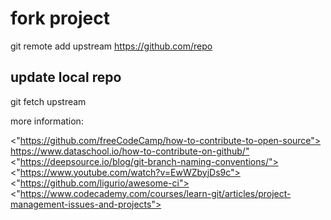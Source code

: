 # fork project

git remote add upstream <https://github.com/repo>

## update local repo

git fetch upstream

more information:

<"https://github.com/freeCodeCamp/how-to-contribute-to-open-source">
<https://www.dataschool.io/how-to-contribute-on-github/">
<"https://deepsource.io/blog/git-branch-naming-conventions/">
<"https://www.youtube.com/watch?v=EwWZbyjDs9c">
<"https://github.com/ligurio/awesome-ci">
<"https://www.codecademy.com/courses/learn-git/articles/project-management-issues-and-projects">
